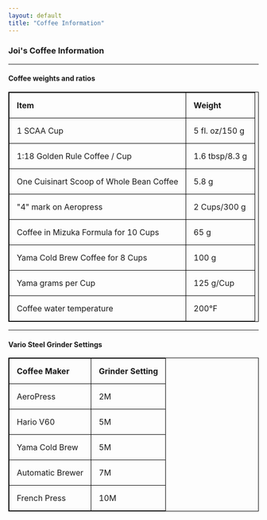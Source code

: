 ```yaml
---
layout: default
title: "Coffee Information"
---
```


### Joi's Coffee Information

<style>
table, th, td {
  border: 1px solid black;
  border-collapse: collapse;
}
th, td {
  padding: 15px;
  text-align: left;
}
</style>

* * *
#### Coffee weights and ratios  

  
| Item  | Weight | 
| :--- | --- |
| 1 SCAA Cup | 5 fl. oz/150 g |
| 1:18 Golden Rule Coffee / Cup | 1.6 tbsp/8.3 g  |
| One Cuisinart Scoop of Whole Bean Coffee| 5.8 g |
| "4" mark on Aeropress | 2 Cups/300 g |
| Coffee in Mizuka Formula for 10 Cups | 65 g |
| Yama Cold Brew Coffee for 8 Cups | 100 g|
| Yama grams per Cup | 125 g/Cup |
| Coffee water temperature | 200°F |

* * *
#### Vario Steel Grinder Settings  

  
|Coffee Maker|Grinder Setting|
|---|---|
|AeroPress|2M|
|Hario V60|5M|
|Yama Cold Brew|5M|
|Automatic Brewer|7M|
|French Press|10M|